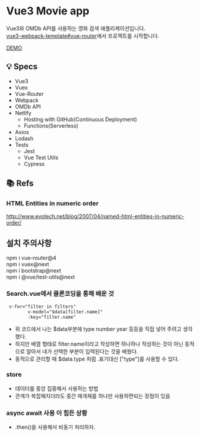 # Vue3 Movie app

Vue3와 OMDb API를 사용하는 영화 검색 애플리케이션입니다.<br>
[vue3-webpack-template#vue-router](https://github.com/ParkYoungWoong/vue3-webpack-template)에서 프로젝트를 시작합니다.

[DEMO](https://stupefied-hodgkin-d9d350.netlify.app/)

## 💡 Specs

- Vue3
- Vuex
- Vue-Router
- Webpack
- OMDb API
- Netlify
  - Hosting with GitHub(Continuous Deployment)
  - Functions(Serverless)
- Axios
- Lodash
- Tests
  - Jest
  - Vue Test Utils
  - Cypress


## 📚 Refs

### HTML Entities in numeric order

http://www.evotech.net/blog/2007/04/named-html-entities-in-numeric-order/

## 설치 주의사항

npm i vue-router@4  
npm i vuex@next  
npm i bootstrap@next  
npm i @vue/test-utils@next

### Search.vue에서 클론코딩을 통해 배운 것
```
 v-for="filter in filters"
        v-model="$data[filter.name]"
        :key="filter.name"
```
- 위 코드에서 나는 $data부분에 type number year 등등을 직접 넣어 주려고 생각했다.
- 하지만 배열 형태로 filter.name이라고 작성하면 하나하나 작성하는 것이 아닌 동적으로 알아서 내가 선택한 부분이 입력된다는 것을 배웠다.
- 동적으로 관리할 때 $data.type 처럼 .표기대신 ["type"]를 사용할 수 있다.

### store
- 데이터를 중앙 집중해서 사용하는 방법
- 관계가 복잡해지더라도 중간 매개체를 하나만 사용하면되는 장점이 있음

### async await 사용 이 힘든 상황
- .then()을 사용해서 비동기 처리하자.